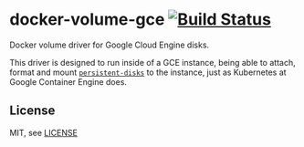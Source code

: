 # docker-volume-gce [![Build Status](https://travis-ci.org/mcuadros/docker-volume-gce.svg?branch=master)](https://travis-ci.org/mcuadros/docker-volume-gce)

Docker volume driver for Google Cloud Engine disks.

This driver is designed to run inside of a GCE instance, being able to attach, format and mount [`persistent-disks`](https://cloud.google.com/compute/docs/disks/persistent-disks) to the instance, just as Kubernetes at Google Container Engine does.

License
-------

MIT, see [LICENSE](LICENSE)

